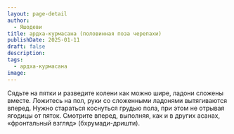 ```yaml
---
layout: page-detail
author:
  - Яшодеви
title: ардха-курмасана (половинная поза черепахи)
publishDate: 2025-01-11
draft: false
description: 
tags:
  - ардха-курмасана
image:
---
```

Сядьте на пятки и разведите колени как можно шире, ладони сложены вместе. Ложитесь на пол, руки со сложенными ладонями вытягиваются вперед. Нужно стараться коснуться грудью пола, при этом не отрывая ягодицы от пяток. Смотрите вперед, выполняя, как и в других асанах, «фронтальный взгляд» (бхрумади-дришти).